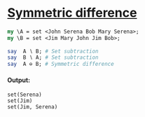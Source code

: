 [1]: https://rosettacode.org/wiki/Symmetric_difference

# [Symmetric difference][1]

```perl
my \A = set <John Serena Bob Mary Serena>;
my \B = set <Jim Mary John Jim Bob>;
 
say  A ∖ B; # Set subtraction
say  B ∖ A; # Set subtraction
say  A ⊖ B; # Symmetric difference
```

#### Output:
```
set(Serena)
set(Jim)
set(Jim, Serena)
```